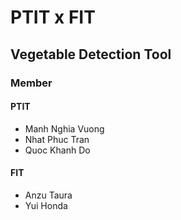 # PTIT x FIT

## Vegetable Detection Tool

### Member

#### PTIT

-  Manh Nghia Vuong
-  Nhat Phuc Tran
-  Quoc Khanh Do

#### FIT

-  Anzu Taura
-  Yui Honda

